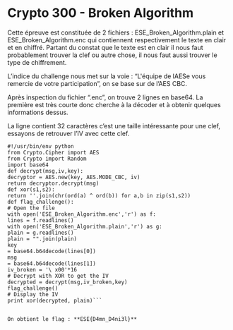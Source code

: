 # Crypto 300 - Broken Algorithm

Cette épreuve est constituée de 2 fichiers :
ESE_Broken_Algorithm.plain
et
ESE_Broken_Algorithm.enc 
qui contiennent respectivement le texte en clair et en chiffré. Partant du
constat que le texte est en clair il nous faut probablement trouver la clef ou autre chose, il nous faut aussi
trouver le type de chiffrement. 

L’indice du challenge nous met sur la voie : “L'équipe de lAESe vous
remercie de votre participation”, on se base sur de l’AES CBC. 

Après inspection du fichier “.enc”, on
trouve 2 lignes en base64. La première est très courte donc cherche à la décoder et à obtenir quelques
informations dessus.

La ligne contient 32 caractères c’est une taille intéressante pour une clef, essayons de retrouver l’IV avec
cette clef.

```
#!/usr/bin/env python
from Crypto.Cipher import AES
from Crypto import Random
import base64
def decrypt(msg,iv,key):
decryptor = AES.new(key, AES.MODE_CBC, iv)
return decryptor.decrypt(msg)
def xor(s1,s2):
return ''.join(chr(ord(a) ^ ord(b)) for a,b in zip(s1,s2))
def flag_challenge():
# Open the file
with open('ESE_Broken_Algorithm.enc','r') as f:
lines = f.readlines()
with open('ESE_Broken_Algorithm.plain','r') as g:
plain = g.readlines()
plain = "".join(plain)
key
= base64.b64decode(lines[0])
msg
= base64.b64decode(lines[1])
iv_broken = '\ x00'*16
# Decrypt with XOR to get the IV
decrypted = decrypt(msg,iv_broken,key)
flag_challenge()
# Display the IV
print xor(decrypted, plain)```


On obtient le flag : **ESE{D4mn_D4ni3l}**